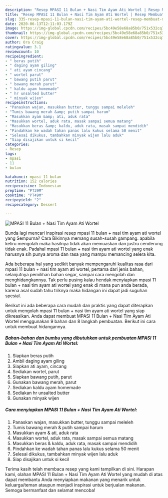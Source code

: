 ```yaml
---
description: "Resep MPASI 11 Bulan + Nasi Tim Ayam Ati Wortel | Resep Membuat MPASI 11 Bulan + Nasi Tim Ayam Ati Wortel Yang Enak dan Simpel"
title: "Resep MPASI 11 Bulan + Nasi Tim Ayam Ati Wortel | Resep Membuat MPASI 11 Bulan + Nasi Tim Ayam Ati Wortel Yang Enak dan Simpel"
slug: 335-resep-mpasi-11-bulan-nasi-tim-ayam-ati-wortel-resep-membuat-mpasi-11-bulan-nasi-tim-ayam-ati-wortel-yang-enak-dan-simpel
date: 2020-06-13T12:11:03.179Z
image: https://img-global.cpcdn.com/recipes/5bc49e58e68a85b0/751x532cq70/mpasi-11-bulan-nasi-tim-ayam-ati-wortel-foto-resep-utama.jpg
thumbnail: https://img-global.cpcdn.com/recipes/5bc49e58e68a85b0/751x532cq70/mpasi-11-bulan-nasi-tim-ayam-ati-wortel-foto-resep-utama.jpg
cover: https://img-global.cpcdn.com/recipes/5bc49e58e68a85b0/751x532cq70/mpasi-11-bulan-nasi-tim-ayam-ati-wortel-foto-resep-utama.jpg
author: Ora Craig
ratingvalue: 3.1
reviewcount: 10
recipeingredient:
- " beras putih"
- " daging ayam giling"
- " ati ayam cincang"
- " wortel parut"
- " bawang putih parut"
- " bawang merah parut"
- " kaldu ayam homemade"
- " hr unsalted butter"
- " minyak wijen"
recipeinstructions:
- "Panaskan wajan, masukkan butter, tunggu sampai meleleh"
- "Tumis bawang merah &amp; putih sampai harum"
- "Masukkan ayam &amp; ati, aduk rata"
- "Masukkan wortel, aduk rata, masak sampai semua matang"
- "Masukkan beras &amp; kaldu, aduk rata, masak sampai mendidih"
- "Pindahkan ke wadah tahan panas lalu kukus selama 50 menit"
- "Selesai dikukus, tambahkan minyak wijen lalu aduk"
- "Siap disajikan untuk si kecil"
categories:
- Resep
tags:
- mpasi
- 11
- bulan

katakunci: mpasi 11 bulan 
nutrition: 152 calories
recipecuisine: Indonesian
preptime: "PT39M"
cooktime: "PT49M"
recipeyield: "2"
recipecategory: Dessert

---
```



![MPASI 11 Bulan + Nasi Tim Ayam Ati Wortel](https://img-global.cpcdn.com/recipes/5bc49e58e68a85b0/751x532cq70/mpasi-11-bulan-nasi-tim-ayam-ati-wortel-foto-resep-utama.jpg)

Bunda lagi mencari inspirasi resep mpasi 11 bulan + nasi tim ayam ati wortel yang Sempurna? Cara Bikinnya memang susah-susah gampang. apabila keliru mengolah maka hasilnya tidak akan memuaskan dan justru cenderung tidak enak. Padahal mpasi 11 bulan + nasi tim ayam ati wortel yang enak harusnya sih punya aroma dan rasa yang mampu memancing selera kita.

Ada beberapa hal yang sedikit banyak mempengaruhi kualitas rasa dari mpasi 11 bulan + nasi tim ayam ati wortel, pertama dari jenis bahan, selanjutnya pemilihan bahan segar, sampai cara mengolah dan menghidangkannya. Tak perlu pusing kalau hendak menyiapkan mpasi 11 bulan + nasi tim ayam ati wortel yang enak di mana pun anda berada, karena asal sudah tahu triknya maka hidangan ini dapat jadi suguhan spesial.




Berikut ini ada beberapa cara mudah dan praktis yang dapat diterapkan untuk mengolah mpasi 11 bulan + nasi tim ayam ati wortel yang siap dikreasikan. Anda dapat membuat MPASI 11 Bulan + Nasi Tim Ayam Ati Wortel menggunakan 9 bahan dan 8 langkah pembuatan. Berikut ini cara untuk membuat hidangannya.

<!--inarticleads1-->

##### Bahan-bahan dan bumbu yang dibutuhkan untuk pembuatan MPASI 11 Bulan + Nasi Tim Ayam Ati Wortel:

1. Siapkan  beras putih
1. Ambil  daging ayam giling
1. Siapkan  ati ayam, cincang
1. Sediakan  wortel, parut
1. Siapkan  bawang putih, parut
1. Gunakan  bawang merah, parut
1. Sediakan  kaldu ayam homemade
1. Sediakan  hr unsalted butter
1. Gunakan  minyak wijen




<!--inarticleads2-->

##### Cara menyiapkan MPASI 11 Bulan + Nasi Tim Ayam Ati Wortel:

1. Panaskan wajan, masukkan butter, tunggu sampai meleleh
1. Tumis bawang merah &amp; putih sampai harum
1. Masukkan ayam &amp; ati, aduk rata
1. Masukkan wortel, aduk rata, masak sampai semua matang
1. Masukkan beras &amp; kaldu, aduk rata, masak sampai mendidih
1. Pindahkan ke wadah tahan panas lalu kukus selama 50 menit
1. Selesai dikukus, tambahkan minyak wijen lalu aduk
1. Siap disajikan untuk si kecil




Terima kasih telah membaca resep yang kami tampilkan di sini. Harapan kami, olahan MPASI 11 Bulan + Nasi Tim Ayam Ati Wortel yang mudah di atas dapat membantu Anda menyiapkan makanan yang menarik untuk keluarga/teman ataupun menjadi inspirasi untuk berjualan makanan. Semoga bermanfaat dan selamat mencoba!
